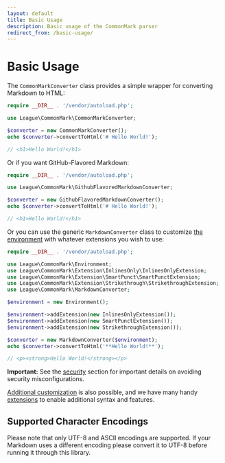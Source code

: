 ```yaml
---
layout: default
title: Basic Usage
description: Basic usage of the CommonMark parser
redirect_from: /basic-usage/
---
```


# Basic Usage

The `CommonMarkConverter` class provides a simple wrapper for converting Markdown to HTML:

```php
require __DIR__ . '/vendor/autoload.php';

use League\CommonMark\CommonMarkConverter;

$converter = new CommonMarkConverter();
echo $converter->convertToHtml('# Hello World!');

// <h1>Hello World!</h1>
```

Or if you want GitHub-Flavored Markdown:

```php
require __DIR__ . '/vendor/autoload.php';

use League\CommonMark\GithubFlavoredMarkdownConverter;

$converter = new GithubFlavoredMarkdownConverter();
echo $converter->convertToHtml('# Hello World!');

// <h1>Hello World!</h1>
```

Or you can use the generic `MarkdownConverter` class to customize [the environment](/1.6/customization/environment/) with whatever extensions you wish to use:

```php
require __DIR__ . '/vendor/autoload.php';

use League\CommonMark\Environment;
use League\CommonMark\Extension\InlinesOnly\InlinesOnlyExtension;
use League\CommonMark\Extension\SmartPunct\SmartPunctExtension;
use League\CommonMark\Extension\Strikethrough\StrikethroughExtension;
use League\CommonMark\MarkdownConverter;

$environment = new Environment();

$environment->addExtension(new InlinesOnlyExtension());
$environment->addExtension(new SmartPunctExtension());
$environment->addExtension(new StrikethroughExtension());

$converter = new MarkdownConverter($environment);
echo $converter->convertToHtml('**Hello World!**');

// <p><strong>Hello World!</strong></p>
```

<i class="fa fa-exclamation-triangle"></i>
**Important:** See the [security](/1.6/security/) section for important details on avoiding security misconfigurations.

[Additional customization](/1.6/customization/overview/) is also possible, and we have many handy [extensions](/1.6/extensions/overview/) to enable additional syntax and features.

## Supported Character Encodings

Please note that only UTF-8 and ASCII encodings are supported.  If your Markdown uses a different encoding please convert it to UTF-8 before running it through this library.
